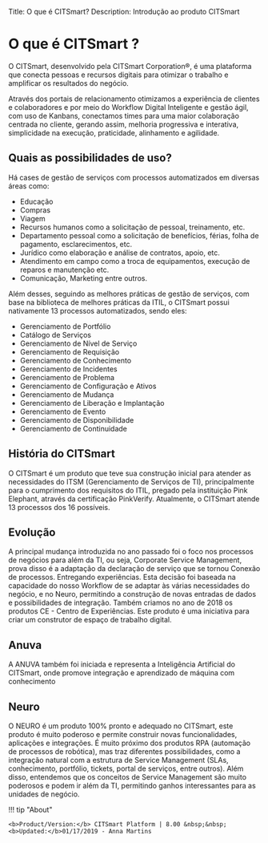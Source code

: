 Title: O que é CITSmart?
Description: Introdução ao produto CITSmart

# O que é CITSmart ?

O CITSmart, desenvolvido pela CITSmart Corporation®, é uma plataforma que
conecta pessoas e recursos digitais para otimizar o trabalho e amplificar os
resultados do negócio.

Através dos portais de relacionamento otimizamos a experiência de clientes e
colaboradores e por meio do Workflow Digital Inteligente e gestão ágil, com uso
de Kanbans, conectamos times para uma maior colaboração centrada no cliente,
gerando assim, melhoria progressiva e interativa, simplicidade na execução,
praticidade, alinhamento e agilidade.

Quais as possibilidades de uso?
-------------------------------

Há cases de gestão de serviços com processos automatizados em diversas áreas como:
-   Educação
-   Compras
-   Viagem
-   Recursos humanos como a solicitação de pessoal, treinamento, etc.
-   Departamento pessoal como a solicitação de benefícios, férias, folha de pagamento, esclarecimentos, etc.
-   Jurídico como elaboração e análise de contratos, apoio, etc.
-   Atendimento em campo como a troca de equipamentos, execução de reparos e manutenção etc.
-   Comunicação, Marketing entre outros.

Além desses, seguindo as melhores práticas de gestão de serviços, com base na
biblioteca de melhores práticas da ITIL, o CITSmart possui nativamente 13
processos automatizados, sendo eles:
-   Gerenciamento de Portfólio
-   Catálogo de Serviços
-   Gerenciamento de Nível de Serviço
-   Gerenciamento de Requisição
-   Gerenciamento de Conhecimento
-   Gerenciamento de Incidentes
-   Gerenciamento de Problema
-   Gerenciamento de Configuração e Ativos
-   Gerenciamento de Mudança
-   Gerenciamento de Liberação e Implantação
-   Gerenciamento de Evento
-   Gerenciamento de Disponibilidade
-   Gerenciamento de Continuidade

História do CITSmart
--------------------

O CITSmart é um produto que teve sua construção inicial para atender as necessidades do ITSM (Gerenciamento de Serviços de TI), principalmente para o cumprimento dos requisitos do ITIL, pregado pela instituição Pink Elephant, através da certificação PinkVerify. Atualmente, o CITSmart atende 13 processos dos 16 possíveis. 

Evolução
------------

A principal mudança introduzida no ano passado foi o foco nos processos de
negócios para além da TI, ou seja, Corporate Service Management, prova disso é a
adaptação da declaração de serviço que se tornou Conexão de processos.
Entregando experiências. Esta decisão foi baseada na capacidade do nosso
Workflow de se adaptar às várias necessidades do negócio, e no Neuro, permitindo
a construção de novas entradas de dados e possibilidades de integração. Também
criamos no ano de 2018 os produtos CE - Centro de Experiências. Este produto é
uma iniciativa para criar um construtor de espaço de trabalho digital.

Anuva
-----

A ANUVA também foi iniciada e representa a Inteligência Artificial do CITSmart,
onde promove integração e aprendizado de máquina com conhecimento

Neuro
-----

O NEURO é um produto 100% pronto e adequado no CITSmart, este produto é muito
poderoso e permite construir novas funcionalidades, aplicações e integrações. É
muito próximo dos produtos RPA (automação de processos de robótica), mas traz
diferentes possibilidades, como a integração natural com a estrutura de Service
Management (SLAs, conhecimento, portfólio, tickets, portal de serviços, entre
outros). Além disso, entendemos que os conceitos de Service Management são muito
poderosos e podem ir além da TI, permitindo ganhos interessantes para as
unidades de negócio.

!!! tip "About"

    <b>Product/Version:</b> CITSmart Platform | 8.00 &nbsp;&nbsp;
    <b>Updated:</b>01/17/2019 - Anna Martins

